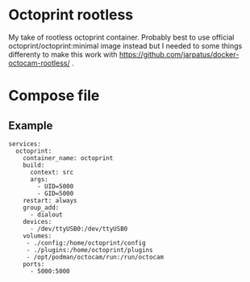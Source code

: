 # Octoprint rootless
My take of rootless octoprint container. Probably best to use official octoprint/octoprint:minimal image instead but I needed to some things differenty to make this work with https://github.com/jarpatus/docker-octocam-rootless/ .

# Compose file

## Example
```
services:
  octoprint:
    container_name: octoprint
    build:
      context: src
      args:
        - UID=5000
        - GID=5000
    restart: always
    group_add:
      - dialout
    devices:
      - /dev/ttyUSB0:/dev/ttyUSB0
    volumes:
     - ./config:/home/octoprint/config
     - ./plugins:/home/octoprint/plugins
     - /opt/podman/octocam/run:/run/octocam
    ports:
      - 5000:5000
```
